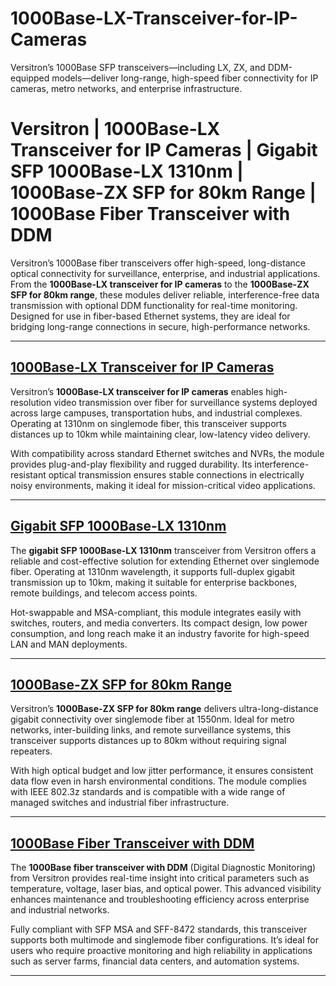 # 1000Base-LX-Transceiver-for-IP-Cameras
Versitron’s 1000Base SFP transceivers—including LX, ZX, and DDM-equipped models—deliver long-range, high-speed fiber connectivity for IP cameras, metro networks, and enterprise infrastructure.
# Versitron | 1000Base-LX Transceiver for IP Cameras | Gigabit SFP 1000Base-LX 1310nm | 1000Base-ZX SFP for 80km Range | 1000Base Fiber Transceiver with DDM

Versitron’s 1000Base fiber transceivers offer high-speed, long-distance optical connectivity for surveillance, enterprise, and industrial applications. From the **1000Base-LX transceiver for IP cameras** to the **1000Base-ZX SFP for 80km range**, these modules deliver reliable, interference-free data transmission with optional DDM functionality for real-time monitoring. Designed for use in fiber-based Ethernet systems, they are ideal for bridging long-range connections in secure, high-performance networks.

---

## [1000Base-LX Transceiver for IP Cameras](https://www.versitron.com/products/10-100-1000base-t-to-1000base-sx-lx-triple-duty-gigabit-media-converter-with-sfp-gbic-technology)
Versitron’s **1000Base-LX transceiver for IP cameras** enables high-resolution video transmission over fiber for surveillance systems deployed across large campuses, transportation hubs, and industrial complexes. Operating at 1310nm on singlemode fiber, this transceiver supports distances up to 10km while maintaining clear, low-latency video delivery.

With compatibility across standard Ethernet switches and NVRs, the module provides plug-and-play flexibility and rugged durability. Its interference-resistant optical transmission ensures stable connections in electrically noisy environments, making it ideal for mission-critical video applications.

---

## [Gigabit SFP 1000Base-LX 1310nm](https://www.versitron.com/products/10-100-1000base-t-to-1000base-sx-lx-triple-duty-gigabit-media-converter-with-sfp-gbic-technology)
The **gigabit SFP 1000Base-LX 1310nm** transceiver from Versitron offers a reliable and cost-effective solution for extending Ethernet over singlemode fiber. Operating at 1310nm wavelength, it supports full-duplex gigabit transmission up to 10km, making it suitable for enterprise backbones, remote buildings, and telecom access points.

Hot-swappable and MSA-compliant, this module integrates easily with switches, routers, and media converters. Its compact design, low power consumption, and long reach make it an industry favorite for high-speed LAN and MAN deployments.

---

## [1000Base-ZX SFP for 80km Range](https://www.versitron.com/products/10-100-1000base-t-to-1000base-sx-lx-triple-duty-gigabit-media-converter-with-sfp-gbic-technology)
Versitron’s **1000Base-ZX SFP for 80km range** delivers ultra-long-distance gigabit connectivity over singlemode fiber at 1550nm. Ideal for metro networks, inter-building links, and remote surveillance systems, this transceiver supports distances up to 80km without requiring signal repeaters.

With high optical budget and low jitter performance, it ensures consistent data flow even in harsh environmental conditions. The module complies with IEEE 802.3z standards and is compatible with a wide range of managed switches and industrial fiber infrastructure.

---

## [1000Base Fiber Transceiver with DDM](https://www.versitron.com/products/10-100-1000base-t-to-1000base-sx-lx-triple-duty-gigabit-media-converter-with-sfp-gbic-technology)
The **1000Base fiber transceiver with DDM** (Digital Diagnostic Monitoring) from Versitron provides real-time insight into critical parameters such as temperature, voltage, laser bias, and optical power. This advanced visibility enhances maintenance and troubleshooting efficiency across enterprise and industrial networks.

Fully compliant with SFP MSA and SFF-8472 standards, this transceiver supports both multimode and singlemode fiber configurations. It’s ideal for users who require proactive monitoring and high reliability in applications such as server farms, financial data centers, and automation systems.

---
